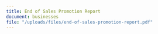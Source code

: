 ```yaml
---
title: End of Sales Promotion Report
document: businesses
file: "/uploads/files/end-of-sales-promotion-report.pdf"
---
```



